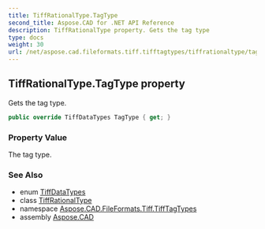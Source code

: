 ```yaml
---
title: TiffRationalType.TagType
second_title: Aspose.CAD for .NET API Reference
description: TiffRationalType property. Gets the tag type
type: docs
weight: 30
url: /net/aspose.cad.fileformats.tiff.tifftagtypes/tiffrationaltype/tagtype/
---
```

## TiffRationalType.TagType property

Gets the tag type.

```csharp
public override TiffDataTypes TagType { get; }
```

### Property Value

The tag type.

### See Also

* enum [TiffDataTypes](../../../aspose.cad.fileformats.tiff.enums/tiffdatatypes/)
* class [TiffRationalType](../)
* namespace [Aspose.CAD.FileFormats.Tiff.TiffTagTypes](../../tiffrationaltype/)
* assembly [Aspose.CAD](../../../)


